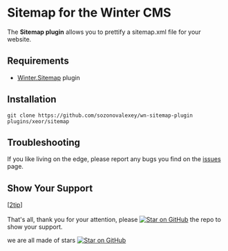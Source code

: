 # Sitemap for the Winter CMS

The **Sitemap plugin** allows you to prettify a sitemap.xml file for your website.

## Requirements

* [Winter.Sitemap](https://github.com/wintercms/wn-sitemap-plugin) plugin

## Installation

```
git clone https://github.com/sozonovalexey/wn-sitemap-plugin plugins/xeor/sitemap
```

## Troubleshooting

If you like living on the edge, please report any bugs you find on the
[issues](https://github.com/sozonovalexey/wn-sitemap-plugin/issues) page.

## Show Your Support

[[2tip]]
<a href="https://2tip.xeor.ru/1" target="_blank"></a>
<br/><br/>
That's all, thank you for your attention, please [![Star on GitHub][github-star-badge]][github-star] the repo to show your support.

we are all made of stars [![Star on GitHub][github-star-badge]][github-star]

[github-star-badge]: https://img.shields.io/github/stars/sozonovalexey/wn-sitemap-plugin.svg?style=social
[github-star]: https://github.com/sozonovalexey/wn-sitemap-plugin/stargazers
[2tip]: https://img.shields.io/badge/%F0%9F%92%B0-Donate-white?labelColor=fff
